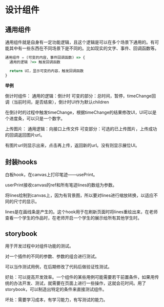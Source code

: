 # 设计组件

## 通用组件

通用组件就是自身有一定功能逻辑，且这个逻辑是可以在多个场景下通用的。有可能其中有一些东西在不同场景下是不同的。比如现实的文字、事件、回调函数等。

```js
通用组件 = (可变的内容，事件回调函数) => {
  通用的逻辑 ?=> 触发回调函数

  return UI，显示可变的内容，触发回调函数
}
```

**举例**

倒计时组件：
通用的逻辑：倒计时
可变的部分：总时间，暂停，timeChange回调（当前时间，是否结束），倒计时UI作为默认children

在倒计时的过程中触发timeChange，根据timeChange的结果修改UI，UI可以是个进度条，可以只是一个数字。

上传图片：
通用逻辑：向接口上传文件
可变部分：可选的已上传图片，上传成功的回调返回图片url。

有图片url则显示出来，点击再上传，返回新的url。没有则显示展位UI。

## 封装hooks

白板hook，在canvas上打印笔迹——usePrint。

userPrint接收canvas的ref和所有笔迹lines的数组为参数。

将lines绘制到canvas上，因为有背景图，所以要对lines进行缩放转换，以适应不同的尺寸的显示。

lines是在画线条是产生的。这个hook用于在刷新页面时将lines重绘出来，在老师查看一个学生的作品时，在老师开启一个学生的展示给所有其他学生时。

## storybook

用于开发过程中对组件功能的测试。

对一个插件的不同的参数、参数的组合进行测试。

可以当作测试用例，在后期修改了代码后做验证性测试。

好处：可以提高开发效率。一个组件的某些用例可能需要若干前置条件，如果用传统的办法开发、测试，就需要在页面上进行一些操作，这就会花时间。用了storybook，可以制造出特定的条件来直接测试组件。

坏处：需要学习成本，有学习能力，有写测试的能力。